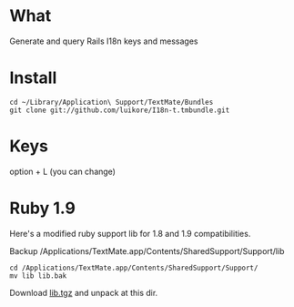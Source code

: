 # What

Generate and query Rails I18n keys and messages

# Install

    cd ~/Library/Application\ Support/TextMate/Bundles
    git clone git://github.com/luikore/I18n-t.tmbundle.git

# Keys

option + L (you can change)

# Ruby 1.9

Here's a modified ruby support lib for 1.8 and 1.9 compatibilities.

Backup /Applications/TextMate.app/Contents/SharedSupport/Support/lib

    cd /Applications/TextMate.app/Contents/SharedSupport/Support/
    mv lib lib.bak

Download [lib.tgz](https://github.com/downloads/luikore/I18n-t.tmbundle/lib.tgz) and unpack  at this dir.
